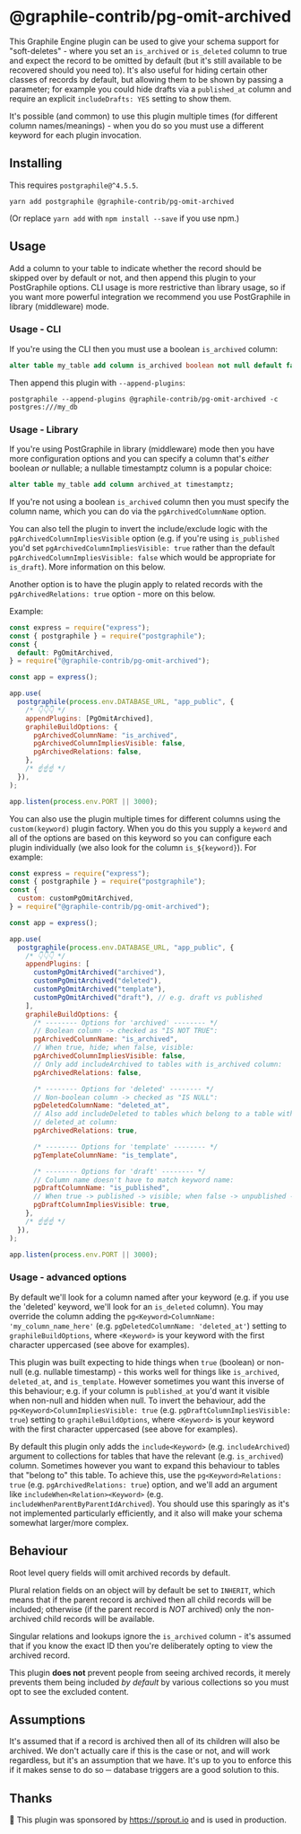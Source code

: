 # @graphile-contrib/pg-omit-archived

This Graphile Engine plugin can be used to give your schema support for
"soft-deletes" - where you set an `is_archived` or `is_deleted` column to true
and expect the record to be omitted by default (but it's still available to be
recovered should you need to). It's also useful for hiding certain other classes
of records by default, but allowing them to be shown by passing a parameter; for
example you could hide drafts via a `published_at` column and require an
explicit `includeDrafts: YES` setting to show them.

It's possible (and common) to use this plugin multiple times (for different
column names/meanings) - when you do so you must use a different keyword for
each plugin invocation.

## Installing

This requires `postgraphile@^4.5.5`.

```
yarn add postgraphile @graphile-contrib/pg-omit-archived
```

(Or replace `yarn add` with `npm install --save` if you use npm.)

## Usage

Add a column to your table to indicate whether the record should be skipped over
by default or not, and then append this plugin to your PostGraphile options. CLI
usage is more restrictive than library usage, so if you want more powerful
integration we recommend you use PostGraphile in library (middleware) mode.

### Usage - CLI

If you're using the CLI then you must use a boolean `is_archived` column:

```sql
alter table my_table add column is_archived boolean not null default false;
```

Then append this plugin with `--append-plugins`:

```
postgraphile --append-plugins @graphile-contrib/pg-omit-archived -c postgres:///my_db
```

### Usage - Library

If you're using PostGraphile in library (middleware) mode then you have more
configuration options and you can specify a column that's _either_ boolean _or_
nullable; a nullable timestamptz column is a popular choice:

```sql
alter table my_table add column archived_at timestamptz;
```

If you're not using a boolean `is_archived` column then you must specify the
column name, which you can do via the `pgArchivedColumnName` option.

You can also tell the plugin to invert the include/exclude logic with the
`pgArchivedColumnImpliesVisible` option (e.g. if you're using `is_published`
you'd set `pgArchivedColumnImpliesVisible: true` rather than the default
`pgArchivedColumnImpliesVisible: false` which would be appropriate for
`is_draft`). More information on this below.

Another option is to have the plugin apply to related records with the
`pgArchivedRelations: true` option - more on this below.

Example:

```js
const express = require("express");
const { postgraphile } = require("postgraphile");
const {
  default: PgOmitArchived,
} = require("@graphile-contrib/pg-omit-archived");

const app = express();

app.use(
  postgraphile(process.env.DATABASE_URL, "app_public", {
    /* 👇👇👇 */
    appendPlugins: [PgOmitArchived],
    graphileBuildOptions: {
      pgArchivedColumnName: "is_archived",
      pgArchivedColumnImpliesVisible: false,
      pgArchivedRelations: false,
    },
    /* ☝️☝️☝️ */
  }),
);

app.listen(process.env.PORT || 3000);
```

You can also use the plugin multiple times for different columns using the
`custom(keyword)` plugin factory. When you do this you supply a `keyword` and
all of the options are based on this keyword so you can configure each plugin
individually (we also look for the column `is_${keyword}`). For example:

```js
const express = require("express");
const { postgraphile } = require("postgraphile");
const {
  custom: customPgOmitArchived,
} = require("@graphile-contrib/pg-omit-archived");

const app = express();

app.use(
  postgraphile(process.env.DATABASE_URL, "app_public", {
    /* 👇👇👇 */
    appendPlugins: [
      customPgOmitArchived("archived"),
      customPgOmitArchived("deleted"),
      customPgOmitArchived("template"),
      customPgOmitArchived("draft"), // e.g. draft vs published
    ],
    graphileBuildOptions: {
      /* -------- Options for 'archived' -------- */
      // Boolean column -> checked as "IS NOT TRUE":
      pgArchivedColumnName: "is_archived",
      // When true, hide; when false, visible:
      pgArchivedColumnImpliesVisible: false,
      // Only add includeArchived to tables with is_archived column:
      pgArchivedRelations: false,

      /* -------- Options for 'deleted' -------- */
      // Non-boolean column -> checked as "IS NULL":
      pgDeletedColumnName: "deleted_at",
      // Also add includeDeleted to tables which belong to a table with
      // deleted_at column:
      pgArchivedRelations: true,

      /* -------- Options for 'template' -------- */
      pgTemplateColumnName: "is_template",

      /* -------- Options for 'draft' -------- */
      // Column name doesn't have to match keyword name:
      pgDraftColumnName: "is_published",
      // When true -> published -> visible; when false -> unpublished -> hidden
      pgDraftColumnImpliesVisible: true,
    },
    /* ☝️☝️☝️ */
  }),
);

app.listen(process.env.PORT || 3000);
```

### Usage - advanced options

By default we'll look for a column named after your keyword (e.g. if you use the
'deleted' keyword, we'll look for an `is_deleted` column). You may override the
column adding the `pg<Keyword>ColumnName: 'my_column_name_here'` (e.g.
`pgDeletedColumnName: 'deleted_at'`) setting to `graphileBuildOptions`, where
`<Keyword>` is your keyword with the first character uppercased (see above for
examples).

This plugin was built expecting to hide things when `true` (boolean) or non-null
(e.g. nullable timestamp) - this works well for things like `is_archived`,
`deleted_at`, and `is_template`. However sometimes you want this inverse of this
behaviour; e.g. if your column is `published_at` you'd want it visible when
non-null and hidden when null. To invert the behaviour, add the
`pg<Keyword>ColumnImpliesVisible: true` (e.g.
`pgDraftColumnImpliesVisible: true`) setting to `graphileBuildOptions`, where
`<Keyword>` is your keyword with the first character uppercased (see above for
examples).

By default this plugin only adds the `include<Keyword>` (e.g. `includeArchived`)
argument to collections for tables that have the relevant (e.g. `is_archived`)
column. Sometimes however you want to expand this behaviour to tables that
"belong to" this table. To achieve this, use the `pg<Keyword>Relations: true`
(e.g. `pgArchivedRelations: true`) option, and we'll add an argument like
`includeWhen<Relation><Keyword>` (e.g. `includeWhenParentByParentIdArchived`).
You should use this sparingly as it's not implemented particularly efficiently,
and it also will make your schema somewhat larger/more complex.

## Behaviour

Root level query fields will omit archived records by default.

Plural relation fields on an object will by default be set to `INHERIT`, which
means that if the parent record is archived then all child records will be
included; otherwise (if the parent record is _NOT_ archived) only the
non-archived child records will be available.

Singular relations and lookups ignore the `is_archived` column - it's assumed
that if you know the exact ID then you're deliberately opting to view the
archived record.

This plugin **does not** prevent people from seeing archived records, it merely
prevents them being included _by default_ by various collections so you must opt
to see the excluded content.

## Assumptions

It's assumed that if a record is archived then all of its children will also be
archived. We don't actually care if this is the case or not, and will work
regardless, but it's an assumption that we have. It's up to you to enforce this
if it makes sense to do so ─ database triggers are a good solution to this.

## Thanks

🙏 This plugin was sponsored by https://sprout.io and is used in production.
